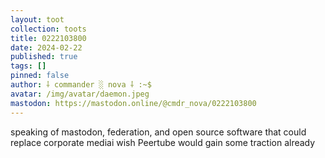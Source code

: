 ```yaml
---
layout: toot
collection: toots
title: 0222103800
date: 2024-02-22
published: true
tags: []
pinned: false
author: ⸸ commander ░ nova ⸸ :~$
avatar: /img/avatar/daemon.jpeg
mastodon: https://mastodon.online/@cmdr_nova/0222103800
---
```


speaking of mastodon, federation, and open source software that could replace corporate mediai wish Peertube would gain some traction already
